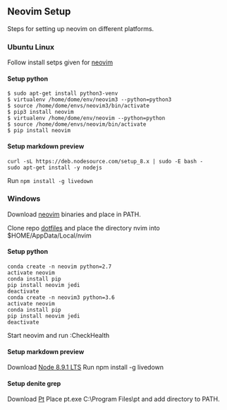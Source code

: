 ## Neovim Setup
Steps for setting up neovim on different platforms.

### Ubuntu Linux
Follow install setps given for [neovim](https://github.com/neovim/neovim/wiki/Installing-Neovim) 

#### Setup python

```shell
$ sudo apt-get install python3-venv
$ virtualenv /home/dome/env/neovim3 --python=python3
$ source /home/dome/envs/neovim3/bin/activate
$ pip3 install neovim
$ virtualenv /home/dome/env/neovim --python=python
$ source /home/dome/envs/neovim/bin/activate
$ pip install neovim
```
#### Setup markdown preview
```shell
curl -sL https://deb.nodesource.com/setup_8.x | sudo -E bash -
sudo apt-get install -y nodejs
```
Run `npm install -g livedown`


### Windows
Download [neovim](https://github.com/neovim/neovim/wiki/Installing-Neovim) binaries and place in PATH.

Clone repo [dotfiles](https://github.com/d0m3nik/dotfiles) and place the directory nvim into
$HOME/AppData/Local/nvim

#### Setup python 
```shell
conda create -n neovim python=2.7
activate neovim
conda install pip
pip install neovim jedi
deactivate
conda create -n neovim3 python=3.6
activate neovim
conda install pip
pip install neovim jedi
deactivate
```
Start neovim and run :CheckHealth

#### Setup markdown preview
Download [Node 8.9.1 LTS](https://nodejs.org/en) 
Run npm install -g livedown

#### Setup denite grep
Download [Pt](https://github.com/monochromegane/the_platinum_searcher/releases)
Place pt.exe C:\Program Files\pt and add directory to PATH.




